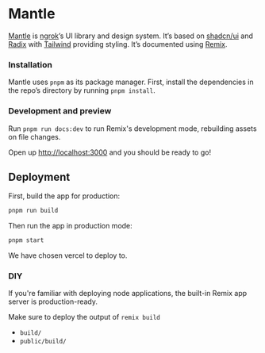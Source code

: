 # Mantle

[Mantle](https://mantle.ngrok.com) is [ngrok](https://ngrok.com/)’s UI library and design system. It’s based on [shadcn/ui](https://ui.shadcn.com) and [Radix](https://www.radix-ui.com) with [Tailwind](https://tailwindcss.com/) providing styling. It’s documented using [Remix](https://remix.run/docs).

### Installation

Mantle uses `pnpm` as its package manager. First, install the dependencies in the repo’s directory by running `pnpm install`.

### Development and preview

Run `pnpm run docs:dev` to run Remix's development mode, rebuilding assets on file changes.

Open up [http://localhost:3000](http://localhost:3000) and you should be ready to go!

## Deployment

First, build the app for production:

```sh
pnpm run build
```

Then run the app in production mode:

```sh
pnpm start
```

We have chosen vercel to deploy to.

### DIY

If you're familiar with deploying node applications, the built-in Remix app server is production-ready.

Make sure to deploy the output of `remix build`

- `build/`
- `public/build/`
